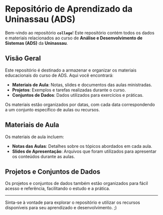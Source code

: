 # Repositório de Aprendizado da Uninassau (ADS)

Bem-vindo ao repositório **`college`**! Este repositório contém todos os dados e materiais relacionados ao curso de **Análise e Desenvolvimento de Sistemas (ADS)** da **Uninassau**.

## Visão Geral

Este repositório é destinado a armazenar e organizar os materiais educacionais do curso de ADS. Aqui você encontrará:

- **Materiais de Aula**: Notas, slides e documentos das aulas ministradas.
- **Projetos**: Exemplos e tarefas realizadas durante o curso.
- **Conjuntos de Dados**: Dados utilizados para exercícios e práticas.

Os materiais estão organizados por datas, com cada data correspondendo a um conjunto específico de aulas ou recursos.

## Materiais de Aula

Os materiais de aula incluem:

- **Notas das Aulas**: Detalhes sobre os tópicos abordados em cada aula.
- **Slides de Apresentação**: Arquivos que foram utilizados para apresentar os conteúdos durante as aulas.

## Projetos e Conjuntos de Dados

Os projetos e conjuntos de dados também estão organizados para fácil acesso e referência, facilitando o estudo e a prática.

---

Sinta-se à vontade para explorar o repositório e utilizar os recursos disponíveis para seu aprendizado e desenvolvimento. ;)
